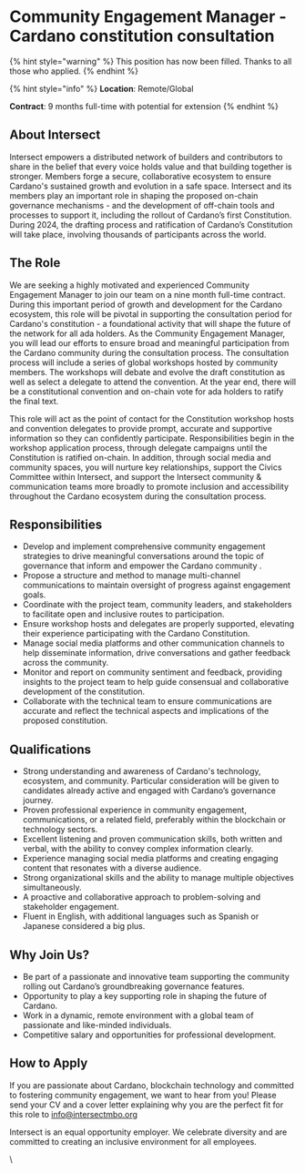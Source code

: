 # Community Engagement Manager - Cardano constitution consultation

{% hint style="warning" %}
This position has now been filled. Thanks to all those who applied.
{% endhint %}

{% hint style="info" %}
**Location**: Remote/Global

**Contract**: 9 months full-time with potential for extension
{% endhint %}

## About Intersect

Intersect empowers a distributed network of builders and contributors to share in the belief that every voice holds value and that building together is stronger. Members forge a secure, collaborative ecosystem to ensure Cardano's sustained growth and evolution in a safe space. Intersect and its members play an important role in shaping the proposed on-chain governance mechanisms - and the development of off-chain tools and processes to support it, including the rollout of Cardano’s first Constitution. During 2024, the drafting process and ratification of Cardano’s Constitution will take place, involving thousands of participants across the world.&#x20;

## The Role

We are seeking a highly motivated and experienced Community Engagement Manager to join our team on a nine month full-time contract. During this important period of growth and development for the Cardano ecosystem, this role will be pivotal in supporting the consultation period for Cardano's constitution - a foundational activity that will shape the future of the network for all ada holders. As the Community Engagement Manager, you will lead our efforts to ensure broad and meaningful participation from the Cardano community during the consultation process. The consultation process will include a series of global workshops hosted by community members. The workshops will debate and evolve the draft constitution as well as select a delegate to attend the convention. At the year end, there will be a constitutional convention and on-chain vote for ada holders to ratify the final text.

This role will act as the point of contact for the Constitution workshop hosts and convention delegates to provide prompt, accurate and supportive information so they can confidently participate. Responsibilities begin in the workshop application process, through delegate campaigns until the Constitution is ratified on-chain. In addition, through social media and community spaces, you will nurture key relationships, support the Civics Committee within Intersect, and support the Intersect community & communication teams more broadly to promote inclusion and accessibility throughout the Cardano ecosystem during the consultation process.

## Responsibilities

* Develop and implement comprehensive community engagement strategies to drive meaningful conversations around the topic of governance that inform and empower the Cardano community .&#x20;
* Propose a structure and method to manage multi-channel communications to maintain oversight of progress against engagement goals.
* Coordinate with the project team, community leaders, and stakeholders to facilitate open and inclusive routes to participation.
* Ensure workshop hosts and delegates are properly supported, elevating their experience participating with the Cardano Constitution.
* Manage social media platforms and other communication channels to help disseminate information, drive conversations and gather feedback across the community.
* Monitor and report on community sentiment and feedback, providing insights to the project team to help guide consensual and collaborative development of the constitution.
* Collaborate with the technical team to ensure communications are accurate and reflect the technical aspects and implications of the proposed constitution.

## Qualifications

* Strong understanding and awareness of Cardano's technology, ecosystem, and community. Particular consideration will be given to candidates already active and engaged with Cardano’s governance journey.
* Proven professional experience in community engagement, communications, or a related field, preferably within the blockchain or technology sectors.
* Excellent listening and proven communication skills, both written and verbal, with the ability to convey complex information clearly.
* Experience managing social media platforms and creating engaging content that resonates with a diverse audience.
* Strong organizational skills and the ability to manage multiple objectives simultaneously.
* A proactive and collaborative approach to problem-solving and stakeholder engagement.
* Fluent in English, with additional languages such as Spanish or Japanese considered a big plus.

## Why Join Us?

* Be part of a passionate and innovative team supporting the community rolling out Cardano’s groundbreaking governance features.
* Opportunity to play a key supporting role in shaping the future of Cardano.
* Work in a dynamic, remote environment with a global team of passionate and like-minded individuals.
* Competitive salary and opportunities for professional development.

## How to Apply

If you are passionate about Cardano, blockchain technology and committed to fostering community engagement, we want to hear from you! Please send your CV and a cover letter explaining why you are the perfect fit for this role to [info@intersectmbo.org](mailto:info@intersectmbo.org)

Intersect is an equal opportunity employer. We celebrate diversity and are committed to creating an inclusive environment for all employees.

\
